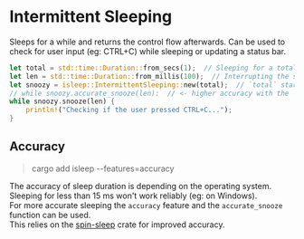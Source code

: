 # Intermittent Sleeping
Sleeps for a while and returns the control flow afterwards.
Can be used to check for user input (eg: CTRL+C) while sleeping or updating a status bar.

```rust
let total = std::time::Duration::from_secs(1);  // Sleeping for a total of 1 s
let len = std::time::Duration::from_millis(100);  // Interrupting the sleep after 100 ms
let snoozy = isleep::IntermittentSleeping::new(total);  // `total` start at class initialization
// while snoozy.accurate_snooze(len):  // <- higher accuracy with the `accuracy` feature
while snoozy.snooze(len) {
    println!("Checking if the user pressed CTRL+C...");
}
```

## Accuracy
> cargo add isleep --features=accuracy

The accuracy of sleep duration is depending on the operating system. 
Sleeping for less than 15 ms won't work reliably (eg: on Windows).  
For more accurate sleeping the `accuracy` feature and the `accurate_snooze` function can be used.  
This relies on the [spin-sleep](https://github.com/alexheretic/spin-sleep) crate for improved accuracy.